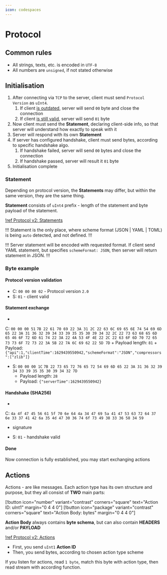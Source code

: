```yaml
---
icon: codespaces
---
```


# Protocol

## Common rules

+ All strings, texts, etc. is encoded in `UTF-8`
+ All numbers are `unsigned`, if not stated otherwise

## Initialisation

1. After connecting via `TCP` to the server, client must send `Protocol Version` as `uInt4`.
    1. If client [is outdated](2.0.md#client), server will send `00` byte and close the connection
    2. If client [is still valid](2.0.md#client), server will send `01` byte
2. Now client must send the **Statement**, declaring client-side info, so that server will understand how exactly to
   speak with it
3. Server will respond with its own **Statement**
4. If server has configured handshake, client must send bytes, according to specific handshake algo.
    1. If handshake failed, server will send `00` bytes and close the connection
    2. If handshake passed, server will result it `01` byte
5. Initialisation complete

### Statement

Depending on protocol version, the **Statements** may differ, but within the same version, they are the same thing.

**Statement** consists of `uInt4` prefix - length of the statement and byte payload of the statement.

[!ref Protocol v2: Statements](2.0.md#statement)

!!!
Statement is the only place, where scheme format (JSON | YAML | TOML) is being `auto` detected, and not defined.
!!!

!!!
Server statement will be encoded with requested format. If client send YAML statement, but
specifies `schemeFormat: JSON`, then server will return statement in JSON.
!!!

### Byte example

#### Protocol version validation

+ C: `00 00 00 02` - Protocol version `2.0`
+ S: `01` - client valid

#### Statement exchange

+
C: `00 00 00 51` `7B 22 61 70 69 22 3A 31 2C 22 63 6C 69 65 6E 74 54 69 6D 65 22 3A 31 36 32 39 34 33 39 35 35 30 39 34 32 2C 22 73 63 68 65 6D 65 46 6F 72 6D 61 74 22 3A 22 4A 53 4F 4E 22 2C 22 63 6F 6D 70 72 65 73 73 6F 72 73 22 3A 5B 22 7A 6C 69 62 22 5D 7D`
    + Payload length: `81`
    + Payload: `{"api":1,"clientTime":1629439550942,"schemeFormat":"JSON","compressors":["zlib"]}`
+ S: `00 00 00 1C` `7B 22 73 65 72 76 65 72 54 69 6D 65 22 3A 31 36 32 39 34 33 39 35 35 30 39 34 32 7D`
    + Payload length: `28`
    + Payload: `{"serverTime":1629439550942}`

#### Handshake (SHA256)

+
C: `4a 4f 47 45 56 61 5f 70 6e 64 4a 34 47 69 5a 41 47 53 63 72 64 37 6e 33 37 41 42 6a 35 4d 47 30 36 74 6f 73 49 38 33 36 58 34 59`
- signature
+ S: `01` - handshake valid

#### Done

Now connection is fully established, you may start exchanging actions

## Actions

Actions - are like messages. Each action type has its own structure and purpose, but they all consist of **TWO** main
parts:

[!button icon="number" variant="contrast" corners="square" text="Action ID: uInt1" margin="0 4 4 0"]
[!button icon="package" variant="contrast" corners="square" text="Action Body: bytes" margin="0 4 4 0"]

**Action Body** always contains **byte schema**, but can also contain **HEADERS** and/or **PAYLOAD**

[!ref Protocol v2: Actions](2.0.md#actions)

+ First, you send `uInt1` **Action ID**
+ Then, you send bytes, according to chosen action type scheme

If you listen for actions, read `1 byte`, match this byte with action type, then read stream with according function.